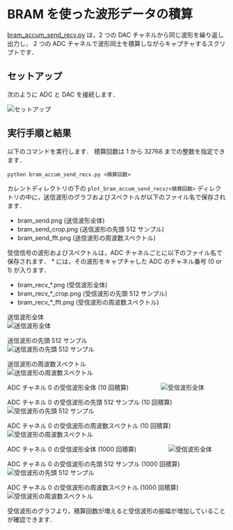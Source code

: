 # BRAM を使った波形データの積算

[bram_accum_send_recv.py](./bram_accum_send_recv.py) は，2 つの DAC チャネルから同じ波形を繰り返し出力し，
2 つの ADC チャネルで波形同士を積算しながらキャプチャするスクリプトです．

## セットアップ

次のように ADC と DAC を接続します．

![セットアップ](./../../docs/images/dac_adc_setup-2.png)

## 実行手順と結果

以下のコマンドを実行します．
積算回数は 1 から 32768 までの整数を指定できます．

```
python bram_accum_send_recv.py <積算回数>
```

カレントディレクトリの下の `plot_bram_accum_send_recv/<積算回数>` ディレクトリの中に，送信波形のグラフおよびスペクトルが以下のファイル名で保存されます．
- bram_send.png (送信波形全体)
- bram_send_crop.png (送信波形の先頭 512 サンプル)
- bram_send_fft.png (送信波形の周波数スペクトル)

受信信号の波形およびスペクトルは，ADC チャネルごとに以下のファイル名で保存されます．
\* には，その波形をキャプチャした ADC のチャネル番号 (0 or 1) が入ります．
- bram_recv_*.png (受信波形全体)
- bram_recv_*_crop.png (受信波形の先頭 512 サンプル)
- bram_recv_*_fft.png (受信波形の周波数スペクトル)

送信波形全体　　　　   
![送信波形全体](images/bram_send.png)

送信波形の先頭 512 サンプル     
![送信波形の先頭 512 サンプル](images/bram_send_crop.png)

送信波形の周波数スペクトル       
![送信波形の周波数スペクトル](images/bram_send_fft.png)

ADC チャネル 0 の受信波形全体 (10 回積算)　　　　　
![受信波形全体](images/bram_recv_0-1.png)

ADC チャネル 0 の受信波形の先頭 512 サンプル (10 回積算)
![受信波形の先頭 512 サンプル](images/bram_recv_0_crop-1.png)

ADC チャネル 0 の受信波形の周波数スペクトル (10 回積算)
![受信波形の周波数スペクトル](images/bram_recv_0_fft-1.png)

ADC チャネル 0 の受信波形全体 (1000 回積算)　　　　　
![受信波形全体](images/bram_recv_0-2.png)

ADC チャネル 0 の受信波形の先頭 512 サンプル (1000 回積算)
![受信波形の先頭 512 サンプル](images/bram_recv_0_crop-2.png)

ADC チャネル 0 の受信波形の周波数スペクトル (1000 回積算)
![受信波形の周波数スペクトル](images/bram_recv_0_fft-2.png)

受信波形のグラフより，積算回数が増えると受信波形の振幅が増加していることが確認できます．
